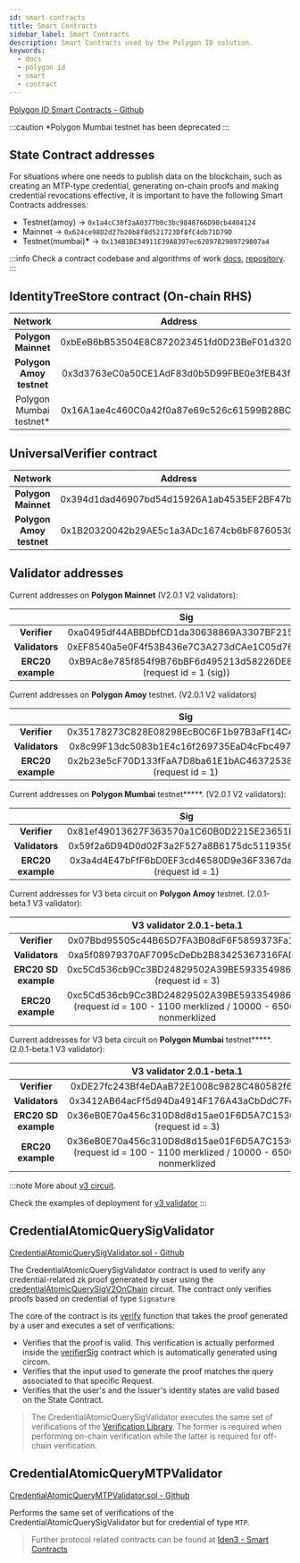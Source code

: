 ```yaml
---
id: smart-contracts
title: Smart Contracts
sidebar_label: Smart Contracts
description: Smart Contracts used by the Polygon ID solution.
keywords:
  - docs
  - polygon id
  - smart
  - contract
---
```


<a href="https://github.com/0xPolygonID/contracts" target="_blank">Polygon ID Smart Contracts - Github</a>

:::caution
\*Polygon Mumbai testnet has been deprecated
:::

## State Contract addresses

For situations where one needs to publish data on the blockchain, such as creating an MTP-type credential, generating on-chain proofs and making credential revocations effective, it is important to have the following Smart Contracts addresses:

- Testnet(amoy) -> `0x1a4cC30f2aA0377b0c3bc9848766D90cb4404124`
- Mainnet -> `0x624ce98D2d27b20b8f8d521723Df8fC4db71D79D`
- Testnet(mumbai)**\*** -> `0x134B1BE34911E39A8397ec6289782989729807a4`

:::info
Check a contract codebase and algorithms of work <ins>[docs](https://docs.iden3.io/contracts/state/)</ins>, <ins>[repository](https://github.com/iden3/contracts/tree/master/contracts/state)</ins>.
:::

## IdentityTreeStore contract (On-chain RHS)

|         Network          |                  Address                   |
| :----------------------: | :----------------------------------------: |
|   **Polygon Mainnet**    | 0xbEeB6bB53504E8C872023451fd0D23BeF01d320B |
| **Polygon Amoy testnet** | 0x3d3763eC0a50CE1AdF83d0b5D99FBE0e3fEB43fb |
| Polygon Mumbai testnet\* | 0x16A1ae4c460C0a42f0a87e69c526c61599B28BC9 |

## UniversalVerifier contract

|         Network          |                  Address                   |
| :----------------------: | :----------------------------------------: |
|   **Polygon Mainnet**    | 0x394d1dad46907bd54d15926A1ab4535EF2BF47b1 |
| **Polygon Amoy testnet** | 0x1B20320042b29AE5c1a3ADc1674cb6bF8760530f |

## Validator addresses

Current addresses on **Polygon Mainnet** (V2.0.1 V2 validators):

|                   |                                Sig                                |                               MTP                                |
| :---------------: | :---------------------------------------------------------------: | :--------------------------------------------------------------: |
|   **Verifier**    |            0xa0495df44ABBDbfCD1da30638869A3307BF21532             |            0x068b3dDE10b55643b55aA4820c7a977dEEEc3c07            |
|  **Validators**   |            0xEF8540a5e0F4f53B436e7C3A273dCAe1C05d764D             |            0x03Ee09635E9946165dd9538e9414f0ACE57e42e1            |
| **ERC20 example** | 0xB9Ac8e785f854f9B76bBF6d495213d58226DE813 (request id = 1 (sig)) | 0xB9Ac8e785f854f9B76bBF6d495213d58226DE813 (request id = 2 (mtp) |

Current addresses on **Polygon Amoy** testnet. (V2.0.1 V2 validators)

|                   |                             Sig                             |                             MTP                             |
| :---------------: | :---------------------------------------------------------: | :---------------------------------------------------------: |
|   **Verifier**    |         0x35178273C828E08298EcB0C6F1b97B3aFf14C4cb          |         0x789D95794973034BFeDed6D4693e7cc3Eb253B3a          |
|  **Validators**   |         0x8c99F13dc5083b1E4c16f269735EaD4cFbc4970d          |         0xEEd5068AD8Fecf0b9a91aF730195Fef9faB00356          |
| **ERC20 example** | 0x2b23e5cF70D133fFaA7D8ba61E1bAC4637253880 (request id = 1) | 0x2b23e5cF70D133fFaA7D8ba61E1bAC4637253880 (request id = 2) |

Current addresses on **Polygon Mumbai** testnet**\***. (V2.0.1 V2 validators):

|                   |                             Sig                             |                             MTP                             |
| :---------------: | :---------------------------------------------------------: | :---------------------------------------------------------: |
|   **Verifier**    |         0x81ef49013627F363570a1C60B0D2215E23651B01          |         0xe5DB0489979C5671D9785cF1cBA9D9028041c9Bf          |
|  **Validators**   |         0x59f2a6D94D0d02F3a2F527a8B6175dc511935624          |         0xb9b51F7E8C83C90FE48e0aBd815ef0418685CcF6          |
| **ERC20 example** | 0x3a4d4E47bFfF6bD0EF3cd46580D9e36F3367da03 (request id = 1) | 0x3a4d4E47bFfF6bD0EF3cd46580D9e36F3367da03 (request id = 2) |

Current addresses for V3 beta circuit on **Polygon Amoy** testnet. (2.0.1-beta.1 V3 validator):

|                      |                                         V3 validator 2.0.1-beta.1                                          |
| :------------------: | :--------------------------------------------------------------------------------------------------------: |
|     **Verifier**     |                                 0x07Bbd95505c44B65D7FA3B08dF6F5859373Fa1DC                                 |
|    **Validators**    |                                 0xa5f08979370AF7095cDeDb2B83425367316FAD0B                                 |
| **ERC20 SD example** |                        0xc5Cd536cb9Cc3BD24829502A39BE593354986dc4 (request id = 3)                         |
|  **ERC20 example**   | 0xc5Cd536cb9Cc3BD24829502A39BE593354986dc4 (request id = 100 - 1100 merklized / 10000 - 65000 nonmerklized |

Current addresses for V3 beta circuit on **Polygon Mumbai** testnet**\***. (2.0.1-beta.1 V3 validator):

|                      |                                         V3 validator 2.0.1-beta.1                                          |
| :------------------: | :--------------------------------------------------------------------------------------------------------: |
|     **Verifier**     |                                 0xDE27fc243Bf4eDAaB72E1008c9828C480582f672                                 |
|    **Validators**    |                                 0x3412AB64acFf5d94Da4914F176A43aCbDdC7Fc4a                                 |
| **ERC20 SD example** |                        0x36eB0E70a456c310D8d8d15ae01F6D5A7C15309A (request id = 3)                         |
|  **ERC20 example**   | 0x36eB0E70a456c310D8d8d15ae01F6D5A7C15309A (request id = 100 - 1100 merklized / 10000 - 65000 nonmerklized |

:::note
More about <ins>[v3 circuit](./verifier/v3-circuit)</ins>.

Check the examples of deployment for <ins>[ v3 validator](https://github.com/0xPolygonID/contracts/blob/main/scripts/deployV3Validator.ts)</ins>
:::

## CredentialAtomicQuerySigValidator

<a href="https://github.com/iden3/contracts/blob/master/contracts/validators/CredentialAtomicQuerySigValidator.sol" target="_blank">CredentialAtomicQuerySigValidator.sol - Github</a>

The CredentialAtomicQuerySigValidator contract is used to verify any credential-related zk proof generated by user using the <a href="https://docs.iden3.io/protocol/main-circuits/#credentialAtomicQuerySigV2OnChain" target="_blank">credentialAtomicQuerySigV2OnChain</a> circuit. The contract only verifies proofs based on credential of type `Signature`

The core of the contract is its <a href="https://github.com/iden3/contracts/blob/master/contracts/validators/CredentialAtomicQuerySigValidator.sol#L53" target="_blank">verify</a> function that takes the proof generated by a user and executes a set of verifications:

- Verifies that the proof is valid. This verification is actually performed inside the
  <a href="https://github.com/iden3/contracts/blob/master/contracts/lib/VerifierSig.sol" target="_blank">verifierSig</a> contract which is automatically generated using circom.
- Verifies that the input used to generate the proof matches the query associated to that specific Request.
- Verifies that the user's and the Issuer's identity states are valid based on the State Contract.

> The CredentialAtomicQuerySigValidator executes the same set of verifications of the [Verification Library](/docs/verifier/verification-library/verification-api-guide.md#verification---under-the-hood). The former is required when performing on-chain verification while the latter is required for off-chain verification.

## CredentialAtomicQueryMTPValidator

<a href="https://github.com/iden3/contracts/blob/master/contracts/validators/CredentialAtomicQueryMTPValidator.sol" target="_blank">CredentialAtomicQueryMTPValidator.sol - Github</a>

Performs the same set of verifications of the CredentialAtomicQuerySigValidator but for credential of type `MTP`.

> Further protocol related contracts can be found at <a href="https://docs.iden3.io/contracts/state" target="_blank">Iden3 - Smart Contracts</a>

